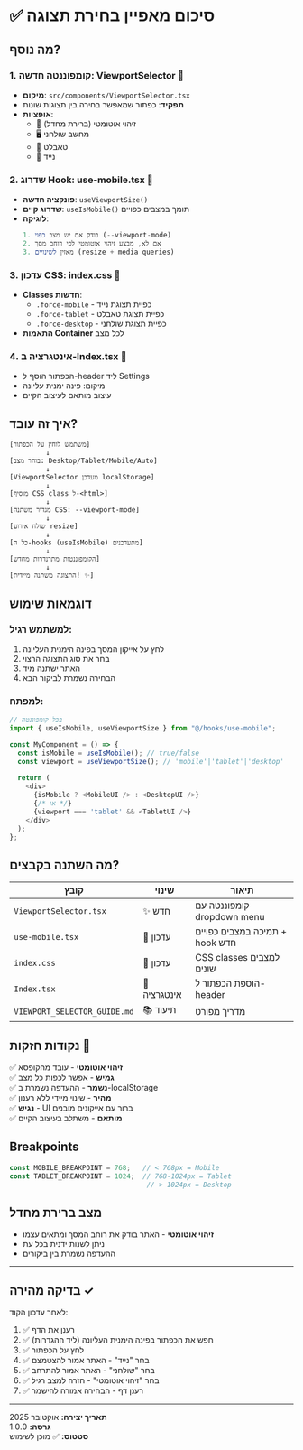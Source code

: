 # ✅ סיכום מאפיין בחירת תצוגה

## מה נוסף?

### 1. **קומפוננטה חדשה: ViewportSelector** 📱
- **מיקום**: `src/components/ViewportSelector.tsx`
- **תפקיד**: כפתור שמאפשר בחירה בין תצוגות שונות
- **אופציות**:
  - 🔄 זיהוי אוטומטי (ברירת מחדל)
  - 🖥️ מחשב שולחני
  - 📱 טאבלט
  - 📱 נייד

### 2. **שדרוג Hook: use-mobile.tsx** 🔧
- **פונקציה חדשה**: `useViewportSize()`
- **שדרוג קיים**: `useIsMobile()` תומך במצבים כפויים
- **לוגיקה**:
  ```typescript
  1. בודק אם יש מצב כפוי (--viewport-mode)
  2. אם לא, מבצע זיהוי אוטומטי לפי רוחב מסך
  3. מאזין לשינויים (resize + media queries)
  ```

### 3. **עדכון CSS: index.css** 🎨
- **Classes חדשות**:
  - `.force-mobile` - כפיית תצוגת נייד
  - `.force-tablet` - כפיית תצוגת טאבלט
  - `.force-desktop` - כפיית תצוגת שולחני
- **התאמות Container** לכל מצב

### 4. **אינטגרציה ב-Index.tsx** 🔗
- הכפתור הוסף ל-header ליד Settings
- מיקום: פינה ימנית עליונה
- עיצוב מותאם לעיצוב הקיים

## איך זה עובד?

```
[משתמש לוחץ על הכפתור]
         ↓
[בוחר מצב: Desktop/Tablet/Mobile/Auto]
         ↓
[ViewportSelector מעדכן localStorage]
         ↓
[מוסיף CSS class ל-<html>]
         ↓
[מגדיר משתנה CSS: --viewport-mode]
         ↓
[שולח אירוע resize]
         ↓
[כל ה-hooks (useIsMobile) מתעדכנים]
         ↓
[הקומפוננטות מתרנדרות מחדש]
         ↓
[התצוגה משתנה מיידית! ✨]
```

## דוגמאות שימוש

### למשתמש רגיל:
1. לחץ על אייקון המסך בפינה הימנית העליונה
2. בחר את סוג התצוגה הרצוי
3. האתר ישתנה מיד
4. הבחירה נשמרת לביקור הבא

### למפתח:
```typescript
// בכל קומפוננטה
import { useIsMobile, useViewportSize } from "@/hooks/use-mobile";

const MyComponent = () => {
  const isMobile = useIsMobile(); // true/false
  const viewport = useViewportSize(); // 'mobile'|'tablet'|'desktop'
  
  return (
    <div>
      {isMobile ? <MobileUI /> : <DesktopUI />}
      {/* או */}
      {viewport === 'tablet' && <TabletUI />}
    </div>
  );
};
```

## מה השתנה בקבצים?

| קובץ | שינוי | תיאור |
|------|-------|-------|
| `ViewportSelector.tsx` | ✨ חדש | קומפוננטה עם dropdown menu |
| `use-mobile.tsx` | 🔧 עדכון | תמיכה במצבים כפויים + hook חדש |
| `index.css` | 🎨 עדכון | CSS classes למצבים שונים |
| `Index.tsx` | 🔗 אינטגרציה | הוספת הכפתור ל-header |
| `VIEWPORT_SELECTOR_GUIDE.md` | 📚 תיעוד | מדריך מפורט |

## נקודות חזקות 💪

✅ **זיהוי אוטומטי** - עובד מהקופסא  
✅ **גמיש** - אפשר לכפות כל מצב  
✅ **נשמר** - ההעדפה נשמרת ב-localStorage  
✅ **מהיר** - שינוי מיידי ללא רענון  
✅ **נגיש** - UI ברור עם אייקונים מובנים  
✅ **מותאם** - משתלב בעיצוב הקיים  

## Breakpoints

```typescript
const MOBILE_BREAKPOINT = 768;   // < 768px = Mobile
const TABLET_BREAKPOINT = 1024;  // 768-1024px = Tablet
                                  // > 1024px = Desktop
```

## מצב ברירת מחדל

- **זיהוי אוטומטי** - האתר בודק את רוחב המסך ומתאים עצמו
- ניתן לשנות ידנית בכל עת
- ההעדפה נשמרת בין ביקורים

---

## בדיקה מהירה ✓

לאחר עדכון הקוד:

1. ✅ רענן את הדף
2. ✅ חפש את הכפתור בפינה הימנית העליונה (ליד ההגדרות)
3. ✅ לחץ על הכפתור
4. ✅ בחר "נייד" - האתר אמור להצטמצם
5. ✅ בחר "שולחני" - האתר אמור להתרחב
6. ✅ בחר "זיהוי אוטומטי" - חזרה למצב רגיל
7. ✅ רענן דף - הבחירה אמורה להישמר

---

**תאריך יצירה:** אוקטובר 2025  
**גרסה:** 1.0.0  
**סטטוס:** ✅ מוכן לשימוש
